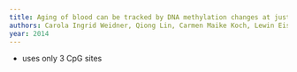 ```yaml
---
title: Aging of blood can be tracked by DNA methylation changes at just three CpG sites
authors: Carola Ingrid Weidner, Qiong Lin, Carmen Maike Koch, Lewin Eisele, Fabian Beier, Patrick Ziegler, Dirk Olaf Bauerschlag, Karl-Heinz Jöckel, Raimund Erbel, Thomas Walter Mühleisen, others
year: 2014
---
```


- uses only 3 CpG sites
